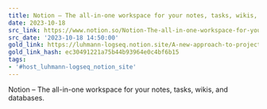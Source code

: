 ```yaml
---
title: Notion – The all-in-one workspace for your notes, tasks, wikis, and databases.
date: 2023-10-18
src_link: https://www.notion.so/Notion-The-all-in-one-workspace-for-your-notes-tasks-wikis-and-databases-a9e3ce7894334f0b867df84bf842f4c3
src_date: '2023-10-18 14:50:00'
gold_link: https://luhmann-logseq.notion.site/A-new-approach-to-project-management-in-Logseq-8b36dd5eb25d4b9e9882742b5ee4368e
gold_link_hash: ec30491221a75b44b93964e0c4bf6b15
tags:
- '#host_luhmann-logseq_notion_site'
---
```


Notion – The all-in-one workspace for your notes, tasks, wikis, and databases.